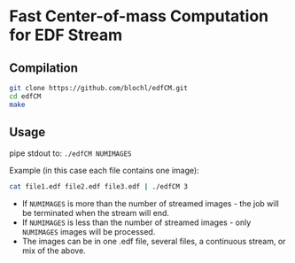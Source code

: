 # Fast Center-of-mass Computation for EDF Stream

## Compilation

```sh
git clone https://github.com/blochl/edfCM.git
cd edfCM
make
```

## Usage

pipe stdout to: `./edfCM NUMIMAGES`

Example (in this case each file contains one image):
```sh
cat file1.edf file2.edf file3.edf | ./edfCM 3
```

* If `NUMIMAGES` is more than the number of streamed images - the job will be terminated when the stream will end.
* If `NUMIMAGES` is less than the number of streamed images - only `NUMIMAGES` images will be processed.
* The images can be in one .edf file, several files, a continuous stream, or mix of the above.
